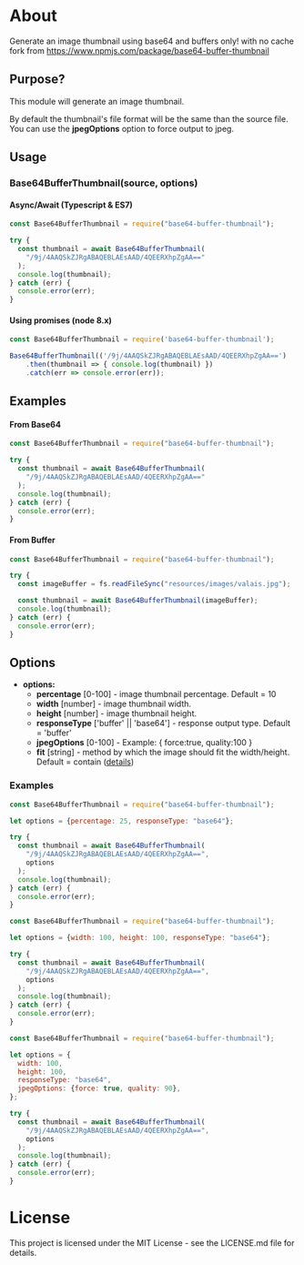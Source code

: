 # About

Generate an image thumbnail using base64 and buffers only! with no cache
fork from https://www.npmjs.com/package/base64-buffer-thumbnail

## Purpose?

This module will generate an image thumbnail.

By default the thumbnail's file format will be the same than the source file. You can use the **jpegOptions** option to force output to jpeg.

## Usage

### Base64BufferThumbnail(source, options)

#### Async/Await (Typescript & ES7)

```js
const Base64BufferThumbnail = require("base64-buffer-thumbnail");

try {
  const thumbnail = await Base64BufferThumbnail(
    "/9j/4AAQSkZJRgABAQEBLAEsAAD/4QEERXhpZgAA=="
  );
  console.log(thumbnail);
} catch (err) {
  console.error(err);
}
```

#### Using promises (node 8.x)

```js
const Base64BufferThumbnail = require('base64-buffer-thumbnail');

Base64BufferThumbnail(('/9j/4AAQSkZJRgABAQEBLAEsAAD/4QEERXhpZgAA==')
    .then(thumbnail => { console.log(thumbnail) })
    .catch(err => console.error(err));
```

## Examples

#### From Base64

```js
const Base64BufferThumbnail = require("base64-buffer-thumbnail");

try {
  const thumbnail = await Base64BufferThumbnail(
    "/9j/4AAQSkZJRgABAQEBLAEsAAD/4QEERXhpZgAA=="
  );
  console.log(thumbnail);
} catch (err) {
  console.error(err);
}
```

#### From Buffer

```js
const Base64BufferThumbnail = require("base64-buffer-thumbnail");

try {
  const imageBuffer = fs.readFileSync("resources/images/valais.jpg");

  const thumbnail = await Base64BufferThumbnail(imageBuffer);
  console.log(thumbnail);
} catch (err) {
  console.error(err);
}
```

## Options

- **options:**
  - **percentage** [0-100] - image thumbnail percentage. Default = 10
  - **width** [number] - image thumbnail width.
  - **height** [number] - image thumbnail height.
  - **responseType** ['buffer' || 'base64'] - response output type. Default = 'buffer'
  - **jpegOptions** [0-100] - Example: { force:true, quality:100 }
  - **fit** [string] - method by which the image should fit the width/height. Default = contain ([details](https://sharp.pixelplumbing.com/api-resize))

### Examples

```js
const Base64BufferThumbnail = require("base64-buffer-thumbnail");

let options = {percentage: 25, responseType: "base64"};

try {
  const thumbnail = await Base64BufferThumbnail(
    "/9j/4AAQSkZJRgABAQEBLAEsAAD/4QEERXhpZgAA==",
    options
  );
  console.log(thumbnail);
} catch (err) {
  console.error(err);
}
```

```js
const Base64BufferThumbnail = require("base64-buffer-thumbnail");

let options = {width: 100, height: 100, responseType: "base64"};

try {
  const thumbnail = await Base64BufferThumbnail(
    "/9j/4AAQSkZJRgABAQEBLAEsAAD/4QEERXhpZgAA==",
    options
  );
  console.log(thumbnail);
} catch (err) {
  console.error(err);
}
```

```js
const Base64BufferThumbnail = require("base64-buffer-thumbnail");

let options = {
  width: 100,
  height: 100,
  responseType: "base64",
  jpegOptions: {force: true, quality: 90},
};

try {
  const thumbnail = await Base64BufferThumbnail(
    "/9j/4AAQSkZJRgABAQEBLAEsAAD/4QEERXhpZgAA==",
    options
  );
  console.log(thumbnail);
} catch (err) {
  console.error(err);
}
```

# License

This project is licensed under the MIT License - see the LICENSE.md file for details.
